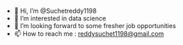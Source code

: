 - 👋 Hi, I’m @Suchetreddy1198
- 👀 I’m interested in data science
- 💞️ I’m looking forward to some fresher job opportunities
- 📫 How to reach me : reddysuchet1198@gmail.com 

<!---
Suchetreddy1198/Suchetreddy1198 is a ✨ special ✨ repository because its `README.md` (this file) appears on your GitHub profile.
You can click the Preview link to take a look at your changes.
--->
